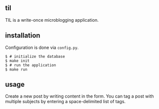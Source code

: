 ## til

TIL is a write-once microblogging application.

## installation

Configuration is done via `config.py`.

```
$ # initialize the database
$ make init
$ # run the application
$ make run
```

## usage

Create a new post by writing content in the form. You can tag
a post with multiple subjects by entering a space-delimited list
of tags.
